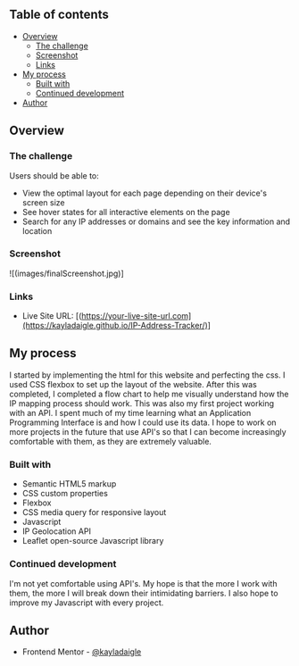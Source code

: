 
## Table of contents

- [Overview](#overview)
  - [The challenge](#the-challenge)
  - [Screenshot](#screenshot)
  - [Links](#links)
- [My process](#my-process)
  - [Built with](#built-with)
  - [Continued development](#continued-development)
- [Author](#author)

## Overview

### The challenge

Users should be able to:

- View the optimal layout for each page depending on their device's screen size
- See hover states for all interactive elements on the page
- Search for any IP addresses or domains and see the key information and location

### Screenshot

![(images/finalScreenshot.jpg)]


### Links

- Live Site URL: [(https://your-live-site-url.com](https://kayladaigle.github.io/IP-Address-Tracker/)]

## My process

I started by implementing the html for this website and perfecting the css. I used CSS flexbox to set up the layout of the website. After this was completed, I completed a flow chart to help me visually understand how the IP mapping process should work. This was also my first project working with an API. I spent much of my time learning what an Application Programming Interface is and how I could use its data. I hope to work on more projects in the future that use API's so that I can become increasingly comfortable with them, as they are extremely valuable.

### Built with

- Semantic HTML5 markup
- CSS custom properties
- Flexbox
- CSS media query for responsive layout
- Javascript
- IP Geolocation API
- Leaflet open-source Javascript library



### Continued development

I'm not yet comfortable using API's. My hope is that the more I work with them, the more I will break down their intimidating barriers. I also hope to improve my Javascript with every project.


## Author

- Frontend Mentor - [@kayladaigle](https://www.frontendmentor.io/profile/kayladaigle)
